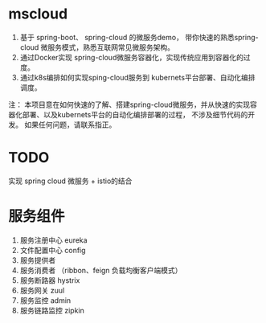 # mscloud
1. 基于 spring-boot、 spring-cloud 的微服务demo， 带你快速的熟悉spring-cloud 微服务模式，熟悉互联网常见微服务架构。
2. 通过Docker实现 spring-cloud微服务容器化，实现传统应用到容器化的过度。
3. 通过k8s编排如何实现sping-cloud服务到 kubernets平台部署、自动化编排调度。

注：
本项目意在如何快速的了解、搭建spring-cloud微服务，并从快速的实现容器化部署、以及kubernets平台的自动化编排部署的过程， 不涉及细节代码的开发。
如果任何问题，请联系指正。

# TODO
  实现 spring cloud 微服务 + istio的结合

# 服务组件
 1. 服务注册中心 eureka
 2. 文件配置中心 config
 3. 服务提供者
 4. 服务消费者 （ribbon、feign 负载均衡客户端模式）
 5. 服务断路器 hystrix
 6. 服务网关 zuul
 7. 服务监控 admin
 8. 服务链路监控 zipkin



 
 
 
